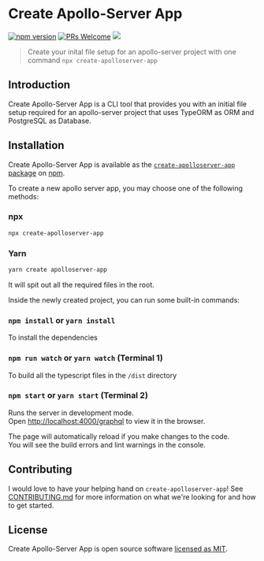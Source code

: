 # Create Apollo-Server App

<p>
  <a href="https://www.npmjs.com/package/create-apolloserver-app"><img src="https://img.shields.io/npm/v/create-blog-app.svg?style=flat" alt="npm version"></a>
  <a href="CONTRIBUTING.md#pull-requests"><img src="https://img.shields.io/badge/PRs-welcome-brightgreen.svg" alt="PRs Welcome"></a>
  <a href="#license"><img src="https://img.shields.io/github/license/sourcerer-io/hall-of-fame.svg?colorB=ff0000"></a>
</p>

> Create your inital file setup for an apollo-server project with one command `npx create-apolloserver-app`

## Introduction

Create Apollo-Server App is a CLI tool that provides you with an initial file setup required for an apollo-server project that uses TypeORM as ORM and PostgreSQL as Database.

## Installation

Create Apollo-Server App is available as the [`create-apolloserver-app` package](https://www.npmjs.com/package/create-apolloserver-app) on [npm](https://www.npmjs.com).

To create a new apollo server app, you may choose one of the following methods:

### npx

```sh
npx create-apolloserver-app
```

### Yarn

```sh
yarn create apolloserver-app
```

It will spit out all the required files in the root.<br>

Inside the newly created project, you can run some built-in commands:

### `npm install` or `yarn install`

To install the dependencies

### `npm run watch` or `yarn watch` (Terminal 1)

To build all the typescript files in the `/dist` directory

### `npm start` or `yarn start` (Terminal 2)

Runs the server in development mode.<br>
Open [http://localhost:4000/graphql](http://localhost:4000/graphql) to view it in the browser.

The page will automatically reload if you make changes to the code.<br>
You will see the build errors and lint warnings in the console.

## Contributing

I would love to have your helping hand on `create-apolloserver-app`! See [CONTRIBUTING.md](CONTRIBUTING.md) for more information on what we're looking for and how to get started.

## License

Create Apollo-Server App is open source software [licensed as MIT](https://github.com/Itsaadarsh/create-apolloserver-app/blob/main/LICENSE).
